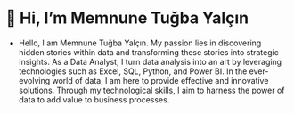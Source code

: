 # 👋 Hi, I’m Memnune Tuğba Yalçın
- Hello, I am Memnune Tuğba Yalçın. My passion lies in discovering hidden stories within data and transforming these stories into strategic insights. As a Data Analyst, I turn data analysis into an art by leveraging technologies such as Excel, SQL, Python, and Power BI. In the ever-evolving world of data, I am here to provide effective and innovative solutions. Through my technological skills, I aim to harness the power of data to add value to business processes.


<!--- - 👀 I’m interested in ...
- 🌱 I’m currently learning ...
- 💞️ I’m looking to collaborate on ...
- 📫 How to reach me ...
- 😄 Pronouns: ...
- ⚡ Fun fact: ...
--->
<!---
tugbayalcinn/tugbayalcinn is a ✨ special ✨ repository because its `README.md` (this file) appears on your GitHub profile.
You can click the Preview link to take a look at your changes.
--->
